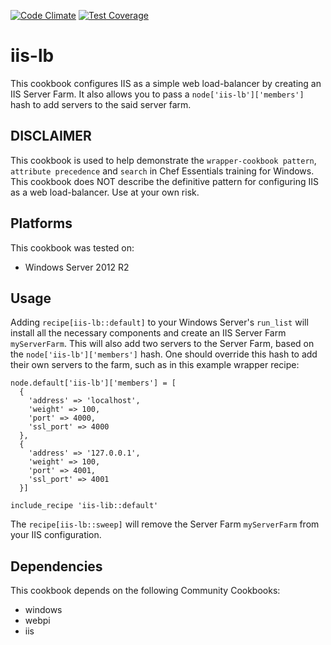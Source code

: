 [![Code Climate](https://codeclimate.com/github/binamov/iis-lb/badges/gpa.svg)](https://codeclimate.com/github/binamov/iis-lb) [![Test Coverage](https://codeclimate.com/github/binamov/iis-lb/badges/coverage.svg)](https://codeclimate.com/github/binamov/iis-lb/coverage)

# iis-lb

This cookbook configures IIS as a simple web load-balancer by creating an IIS Server Farm. It also allows you to pass a `node['iis-lb']['members']` hash to add servers to the said server farm.

## DISCLAIMER

This cookbook is used to help demonstrate the `wrapper-cookbook pattern`, `attribute precedence` and `search` in Chef Essentials training for Windows. This cookbook does NOT describe the definitive pattern for configuring IIS as a web load-balancer. Use at your own risk.

## Platforms

This cookbook was tested on:

- Windows Server 2012 R2

## Usage

Adding ` recipe[iis-lb::default] ` to your Windows Server's `run_list` will install all the necessary components and create an IIS Server Farm `myServerFarm`. This will also add two servers to the Server Farm, based on the `node['iis-lb']['members']` hash. One should override this hash to add their own servers to the farm, such as in this example wrapper recipe:

```
node.default['iis-lb']['members'] = [
  {
    'address' => 'localhost',
    'weight' => 100,
    'port' => 4000,
    'ssl_port' => 4000
  },
  {
    'address' => '127.0.0.1',
    'weight' => 100,
    'port' => 4001,
    'ssl_port' => 4001
  }]

include_recipe 'iis-lib::default'
```

The ` recipe[iis-lb::sweep] ` will remove the Server Farm `myServerFarm` from your IIS configuration.

## Dependencies

This cookbook depends on the following Community Cookbooks:

- windows
- webpi
- iis
